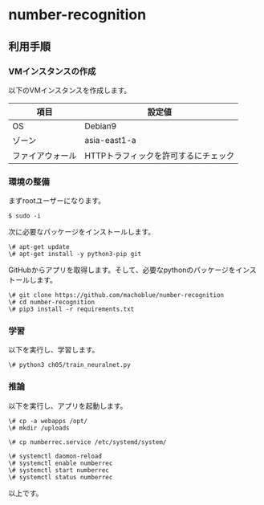 # number-recognition

## 利用手順

### VMインスタンスの作成
以下のVMインスタンスを作成します。

|項目|設定値|
|-|-|
|OS|Debian9|
|ゾーン|asia-east1-a|
|ファイアウォール|HTTPトラフィックを許可するにチェック|

### 環境の整備

まずrootユーザーになります。

```
$ sudo -i
```

次に必要なパッケージをインストールします。

```
\# apt-get update
\# apt-get install -y python3-pip git
```

GitHubからアプリを取得します。そして、必要なpythonのパッケージをインストールします。

```
\# git clone https://github.com/machoblue/number-recognition
\# cd number-recognition
\# pip3 install -r requirements.txt
```

### 学習

以下を実行し、学習します。

```
\# python3 ch05/train_neuralnet.py
```

### 推論

以下を実行し、アプリを起動します。

```
\# cp -a webapps /opt/
\# mkdir /uploads

\# cp numberrec.service /etc/systemd/system/

\# systemctl daomon-reload
\# systemctl enable numberrec
\# systemctl start numberrec
\# systemctl status numberrec
```

以上です。